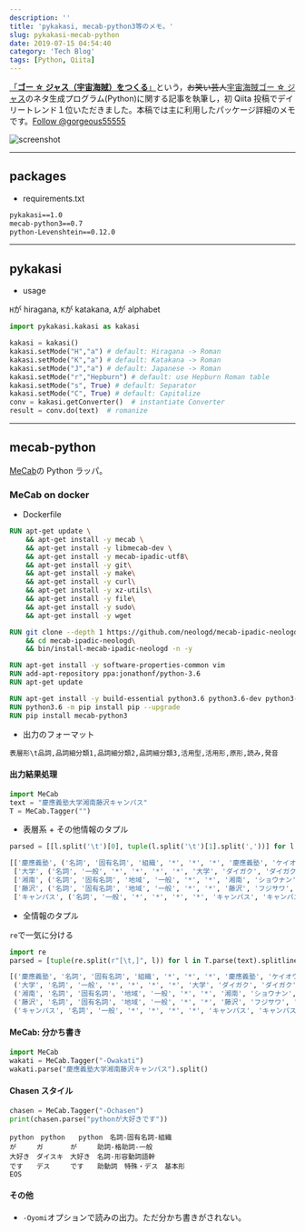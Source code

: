 ```yaml
---
description: ''
title: 'pykakasi, mecab-python3等のメモ。'
slug: pykakasi-mecab-python
date: 2019-07-15 04:54:40
category: 'Tech Blog'
tags: [Python, Qiita]
---
```


[「**ゴー ☆ ジャス（宇宙海賊）をつくる**」](https://qiita.com/jg43yr/items/30defcdb69163612fc27)という，~~お笑い芸人~~[宇宙海賊ゴー ☆ ジャス](https://ja.wikipedia.org/wiki/%E3%82%B4%E3%83%BC%E2%98%86%E3%82%B8%E3%83%A3%E3%82%B9)のネタ生成プログラム(Python)に関する記事を執筆し，初 Qiita 投稿でデイリートレンド１位いただきました。本稿では主に利用したパッケージ詳細のメモです。<a href="https://twitter.com/gorgeous55555?ref_src=twsrc%5Etfw" class="twitter-follow-button" data-show-count="false">Follow @gorgeous55555</a><script async src="https://platform.twitter.com/widgets.js" charset="utf-8"></script>

<!-- more -->

![screenshot](https://i.gyazo.com/6c239b85b1b195b7ee2f693751d1c763.png)

---

## packages

- requirements.txt

```txt
pykakasi==1.0
mecab-python3==0.7
python-Levenshtein==0.12.0
```

---

## pykakasi

- usage

`H`が hiragana, `K`が katakana, `A`が alphabet

```python
import pykakasi.kakasi as kakasi

kakasi = kakasi()
kakasi.setMode("H","a") # default: Hiragana -> Roman
kakasi.setMode("K","a") # default: Katakana -> Roman
kakasi.setMode("J","a") # default: Japanese -> Roman
kakasi.setMode("r","Hepburn") # default: use Hepburn Roman table
kakasi.setMode("s", True) # default: Separator
kakasi.setMode("C", True) # default: Capitalize
conv = kakasi.getConverter()  # instantiate Converter
result = conv.do(text)  # romanize
```

---

## mecab-python

[MeCab](https://taku910.github.io/mecab/)の Python ラッパ。

### MeCab on docker

- Dockerfile

```Dockerfile
RUN apt-get update \
    && apt-get install -y mecab \
    && apt-get install -y libmecab-dev \
    && apt-get install -y mecab-ipadic-utf8\
    && apt-get install -y git\
    && apt-get install -y make\
    && apt-get install -y curl\
    && apt-get install -y xz-utils\
    && apt-get install -y file\
    && apt-get install -y sudo\
    && apt-get install -y wget

RUN git clone --depth 1 https://github.com/neologd/mecab-ipadic-neologd.git\
    && cd mecab-ipadic-neologd\
    && bin/install-mecab-ipadic-neologd -n -y

RUN apt-get install -y software-properties-common vim
RUN add-apt-repository ppa:jonathonf/python-3.6
RUN apt-get update

RUN apt-get install -y build-essential python3.6 python3.6-dev python3-pip python3.6-venv
RUN python3.6 -m pip install pip --upgrade
RUN pip install mecab-python3
```

- 出力のフォーマット

`表層形\t品詞,品詞細分類1,品詞細分類2,品詞細分類3,活用型,活用形,原形,読み,発音`

#### 出力結果処理

```python 入力文
import MeCab
text = "慶應義塾大学湘南藤沢キャンパス"
T = MeCab.Tagger("")
```

- 表層系 + その他情報のタプル

```python
parsed = [[l.split('\t')[0], tuple(l.split('\t')[1].split(','))] for l in T.parse(text).splitlines()[:-1]]
```

```python 結果
[['慶應義塾', ('名詞', '固有名詞', '組織', '*', '*', '*', '慶應義塾', 'ケイオウギジュク', 'ケイオーギジュク')],
 ['大学', ('名詞', '一般', '*', '*', '*', '*', '大学', 'ダイガク', 'ダイガク')],
 ['湘南', ('名詞', '固有名詞', '地域', '一般', '*', '*', '湘南', 'ショウナン', 'ショーナン')],
 ['藤沢', ('名詞', '固有名詞', '地域', '一般', '*', '*', '藤沢', 'フジサワ', 'フジサワ')],
 ['キャンパス', ('名詞', '一般', '*', '*', '*', '*', 'キャンパス', 'キャンパス', 'キャンパス')]]
```

- 全情報のタプル

`re`で一気に分ける

```python
import re
parsed = [tuple(re.split(r"[\t,]", l)) for l in T.parse(text).splitlines()[:-1]]
```

```python 結果
[('慶應義塾', '名詞', '固有名詞', '組織', '*', '*', '*', '慶應義塾', 'ケイオウギジュク', 'ケイオーギジュク'),
 ('大学', '名詞', '一般', '*', '*', '*', '*', '大学', 'ダイガク', 'ダイガク'),
 ('湘南', '名詞', '固有名詞', '地域', '一般', '*', '*', '湘南', 'ショウナン', 'ショーナン'),
 ('藤沢', '名詞', '固有名詞', '地域', '一般', '*', '*', '藤沢', 'フジサワ', 'フジサワ'),
 ('キャンパス', '名詞', '一般', '*', '*', '*', '*', 'キャンパス', 'キャンパス', 'キャンパス')]
```

#### MeCab: 分かち書き

```python
import MeCab
wakati = MeCab.Tagger("-Owakati")
wakati.parse("慶應義塾大学湘南藤沢キャンパス").split()
```

#### Chasen スタイル

```python
chasen = MeCab.Tagger("-Ochasen")
print(chasen.parse("pythonが大好きです"))
```

```text
python　python　　python　名詞-固有名詞-組織
が　　　ガ　　　　が　　　助詞-格助詞-一般
大好き　ダイスキ　大好き　名詞-形容動詞語幹
です　　デス　　　です　　助動詞　特殊・デス　基本形
EOS
```

#### その他

- `-Oyomi`オプションで読みの出力。ただ分かち書きがされない。

